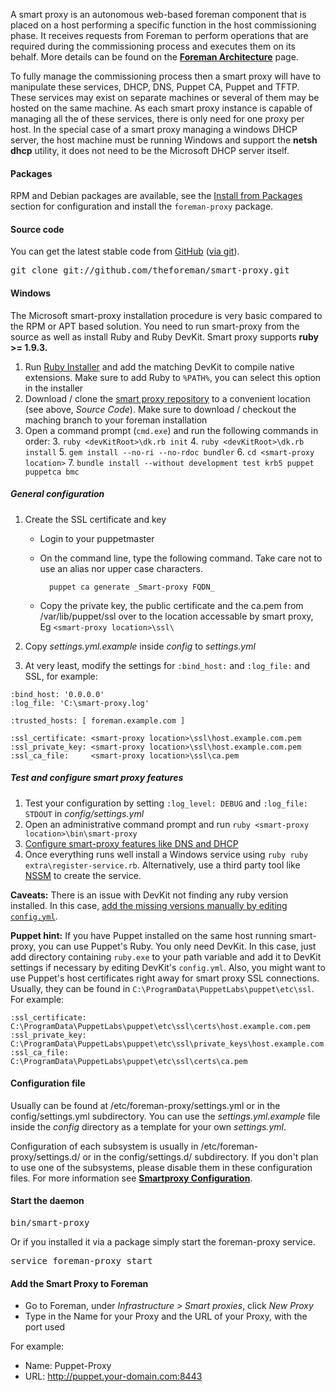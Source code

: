
A smart proxy is an autonomous web-based foreman component that is placed on a host performing a specific function in the host commissioning phase.
It receives requests from Foreman to perform operations that are required
during the commissioning process and executes them on its behalf. More details
can be found on the [**Foreman Architecture**](manuals/{{page.version}}/index.html#ForemanArchitecture) page.

To fully manage the commissioning process then a smart proxy will have to manipulate these services, DHCP, DNS, Puppet CA, Puppet and TFTP. These services may exist on separate machines or several of them may be hosted on the same machine. As each smart proxy instance is capable of managing all the of these services, there is only need for one proxy per host.
In the special case of a smart proxy managing a windows DHCP server, the host machine must be running Windows and support the **netsh dhcp** utility, it does not need to be the Microsoft DHCP server itself.

#### Packages

RPM and Debian packages are available, see the [Install from Packages](manuals/{{page.version}}/index.html#3.3InstallFromPackages) section for configuration and install the `foreman-proxy` package.

#### Source code

You can get the latest stable code from [GitHub](https://github.com/theforeman/smart-proxy) ([via git](git://github.com/theforeman/smart-proxy.git)).

<pre>
git clone git://github.com/theforeman/smart-proxy.git
</pre>

#### Windows
The Microsoft smart-proxy installation procedure is very basic compared to the RPM or APT based solution. You need to run smart-proxy from the source as well as install Ruby and Ruby DevKit. Smart proxy supports __ruby >= 1.9.3.__

1. Run [Ruby Installer](http://rubyinstaller.org/downloads/) and add the matching DevKit to compile native extensions. Make sure to add Ruby to `%PATH%`, you can select this option in the installer
2. Download / clone the [smart proxy repository](https://github.com/theforeman/smart-proxy) to a convenient location (see above, _Source Code_). Make sure to download / checkout the maching branch to your foreman installation
2. Open a command prompt (`cmd.exe`) and run the following commands in order:
    3. `ruby <devKitRoot>\dk.rb init`
    4. `ruby <devKitRoot>\dk.rb install`
    5. `gem install --no-ri --no-rdoc bundler`
    6. `cd <smart-proxy location>`
    7. `bundle install --without development test krb5 puppet puppetca bmc`

##### General configuration
1. Create the SSL certificate and key

    - Login to your puppetmaster

    - On the command line, type the following command. Take care not to use an alias nor upper case characters.

            puppet ca generate _Smart-proxy FQDN_

    - Copy the private key, the public certificate and the ca.pem from /var/lib/puppet/ssl over to the location accessable by smart proxy, Eg `<smart-proxy location>\ssl\`
2. Copy *settings.yml.example* inside *config* to *settings.yml*
3. At very least, modify the settings for `:bind_host:` and `:log_file:` and SSL, for example:
```
:bind_host: '0.0.0.0'
:log_file: 'C:\smart-proxy.log'

:trusted_hosts: [ foreman.example.com ]

:ssl_certificate: <smart-proxy location>\ssl\host.example.com.pem
:ssl_private_key: <smart-proxy location>\ssl\host.example.com.pem
:ssl_ca_file:     <smart-proxy location>\ssl\ca.pem

```

##### Test and configure smart proxy features
1. Test your configuration by setting `:log_level: DEBUG` and `:log_file: STDOUT` in *config/settings.yml*
2. Open an administrative command prompt and run `ruby <smart-proxy location>\bin\smart-proxy`
3. [Configure smart-proxy features like DNS and DHCP](manuals/{{page.version}}/index.html#4.3.2SmartProxySettings)
4. Once everything runs well install a Windows service using `ruby ruby extra\register-service.rb`. Alternatively, use a third party tool like [NSSM](https://nssm.cc/) to create the service.

__Caveats:__ There is an issue with DevKit not finding any ruby version installed. In this case, [add the missing versions manually by editing `config.yml`](https://github.com/oneclick/rubyinstaller/wiki/Development-Kit#4-run-installation-scripts).

__Puppet hint:__ If you have Puppet installed on the same host running smart-proxy, you can use Puppet's Ruby. You only need DevKit. In this case, just add directory containing `ruby.exe` to your path variable and add it to DevKit settings if necessary by editing DevKit's `config.yml`. Also, you might want to use Puppet's host certificates right away for smart proxy SSL connections. Usually, they can be found in `C:\ProgramData\PuppetLabs\puppet\etc\ssl`. For example:
```
:ssl_certificate: C:\ProgramData\PuppetLabs\puppet\etc\ssl\certs\host.example.com.pem
:ssl_private_key: C:\ProgramData\PuppetLabs\puppet\etc\ssl\private_keys\host.example.com.pem
:ssl_ca_file:     C:\ProgramData\PuppetLabs\puppet\etc\ssl\certs\ca.pem
```

#### Configuration file

Usually can be found at /etc/foreman-proxy/settings.yml or in the config/settings.yml subdirectory.
You can use the *settings.yml.example* file inside the *config* directory as a template for your own *settings.yml*.

Configuration of each subsystem is usually in /etc/foreman-proxy/settings.d/ or in the config/settings.d/ subdirectory.  If you don't plan to use one of the subsystems, please disable them in these configuration files. For more information see [**Smartproxy Configuration**](manuals/{{page.version}}/index.html#4.3.2SmartProxySettings).

#### Start the daemon

<pre>
bin/smart-proxy
</pre>

Or if you installed it via a package simply start the foreman-proxy service.

<pre>
service foreman-proxy start
</pre>

#### Add the Smart Proxy to Foreman

* Go to Foreman, under *Infrastructure > Smart proxies*, click *New Proxy*
* Type in the Name for your Proxy and the URL of your Proxy, with the port used

For example:

* Name: Puppet-Proxy
* URL: http://puppet.your-domain.com:8443
